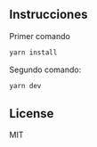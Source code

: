 ## Instrucciones


Primer comando

```sh
yarn install
```

Segundo comando:

```sh
yarn dev
```

## License

MIT

